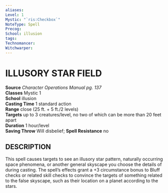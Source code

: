 ```yaml
---
aliases: 
Level: 1
Mystic: "`ris:Checkbox`"
NoteType: Spell
Precog: 
School: illusion 
tags: 
Technomancer: 
Witchwarper: 
---
```

# ILLUSORY STAR FIELD

**Source** _Character Operations Manual pg. 137_  
**Classes** Mystic 1  
**School** illusion  
**Casting Time** 1 standard action  
**Range** close (25 ft. + 5 ft./2 levels)  
**Targets** up to 3 creatures/level, no two of which can be more than 20 feet apart  
**Duration** 1 hour/level  
**Saving Throw** Will disbelief; **Spell Resistance** no

## DESCRIPTION

This spell causes targets to see an illusory star pattern, naturally occurring space phenomena, or another general skyscape you choose the details of during casting. The spell’s effects grant a +3 circumstance bonus to Bluff checks or related skill checks to convince the targets of something related to the false skyscape, such as their location on a planet according to the stars.